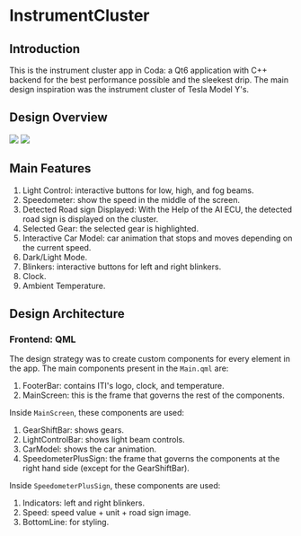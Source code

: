 # InstrumentCluster

## Introduction
This is the instrument cluster app in Coda: a Qt6 application with C++ backend for the best performance possible and the sleekest drip. The main design inspiration was the instrument cluster of Tesla Model Y's. 

## Design Overview
![](./README_Assets/light.png)
![](./README_Assets/dark.png)

## Main Features
1. Light Control: interactive buttons for low, high, and fog beams.
2. Speedometer: show the speed in the middle of the screen.
3. Detected Road sign Displayed: With the Help of the AI ECU, the detected road sign is displayed on the cluster.
4. Selected Gear: the selected gear is highlighted.
5. Interactive Car Model: car animation that stops and moves depending on the current speed.
6. Dark/Light Mode.
7. Blinkers: interactive buttons for left and right blinkers.
8. Clock.
9. Ambient Temperature.

## Design Architecture

### Frontend: QML
The design strategy was to create custom components for every element in the app. The main components present in the `Main.qml` are:
1. FooterBar: contains ITI's logo, clock, and temperature.
2. MainScreen: this is the frame that governs the rest of the components.

Inside `MainScreen`, these components are used:
1. GearShiftBar: shows gears.
2. LightControlBar: shows light beam controls.
3. CarModel: shows the car animation.
4. SpeedometerPlusSign: the frame that governs the components at the right hand side (except for the GearShiftBar).

Inside `SpeedometerPlusSign`, these components are used:
1. Indicators: left and right blinkers.
2. Speed: speed value + unit + road sign image.
3. BottomLine: for styling.
